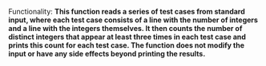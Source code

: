 Functionality: **This function reads a series of test cases from standard input, where each test case consists of a line with the number of integers and a line with the integers themselves. It then counts the number of distinct integers that appear at least three times in each test case and prints this count for each test case. The function does not modify the input or have any side effects beyond printing the results.**